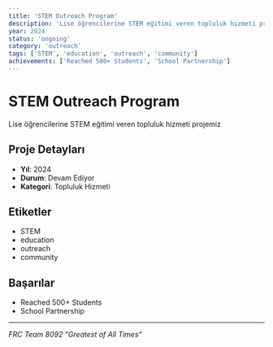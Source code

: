 ```yaml
---
title: 'STEM Outreach Program'
description: 'Lise öğrencilerine STEM eğitimi veren topluluk hizmeti projemiz'
year: 2024
status: 'ongoing'
category: 'outreach'
tags: ['STEM', 'education', 'outreach', 'community']
achievements: ['Reached 500+ Students', 'School Partnership']
---
```


# STEM Outreach Program

Lise öğrencilerine STEM eğitimi veren topluluk hizmeti projemiz

## Proje Detayları

- **Yıl**: 2024
- **Durum**: Devam Ediyor
- **Kategori**: Topluluk Hizmeti

## Etiketler

- STEM
- education
- outreach
- community

## Başarılar

- Reached 500+ Students
- School Partnership

---

_FRC Team 8092 "Greatest of All Times"_
